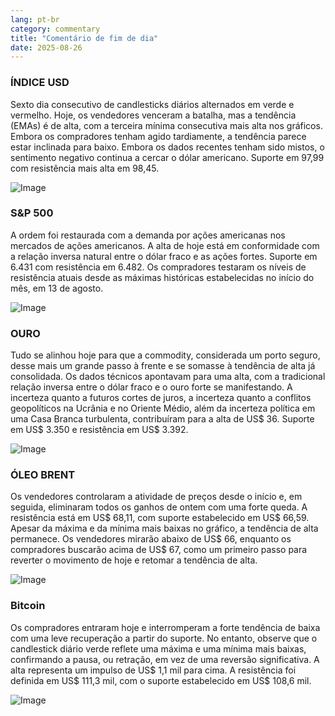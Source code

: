 ```yaml
---
lang: pt-br
category: commentary
title: "Comentário de fim de dia"
date: 2025-08-26
---
```


### ÍNDICE USD

Sexto dia consecutivo de candlesticks diários alternados em verde e vermelho. Hoje, os vendedores venceram a batalha, mas a tendência (EMAs) é de alta, com a terceira mínima consecutiva mais alta nos gráficos. Embora os compradores tenham agido tardiamente, a tendência parece estar inclinada para baixo. Embora os dados recentes tenham sido mistos, o sentimento negativo continua a cercar o dólar americano. Suporte em 97,99 com resistência mais alta em 98,45.

![Image](https://markleighedu.github.io/img/Aug-2025/26-Aug-2025/usdindex.jpg)

### S&P 500

A ordem foi restaurada com a demanda por ações americanas nos mercados de ações americanos. A alta de hoje está em conformidade com a relação inversa natural entre o dólar fraco e as ações fortes. Suporte em 6.431 com resistência em 6.482. Os compradores testaram os níveis de resistência atuais desde as máximas históricas estabelecidas no início do mês, em 13 de agosto.

![Image](https://markleighedu.github.io/img/Aug-2025/26-Aug-2025/sp500.jpg)

### OURO

Tudo se alinhou hoje para que a commodity, considerada um porto seguro, desse mais um grande passo à frente e se somasse à tendência de alta já consolidada. Os dados técnicos apontavam para uma alta, com a tradicional relação inversa entre o dólar fraco e o ouro forte se manifestando. A incerteza quanto a futuros cortes de juros, a incerteza quanto a conflitos geopolíticos na Ucrânia e no Oriente Médio, além da incerteza política em uma Casa Branca turbulenta, contribuíram para a alta de US$ 36. Suporte em US$ 3.350 e resistência em US$ 3.392.

![Image](https://markleighedu.github.io/img/Aug-2025/26-Aug-2025/gold.jpg)

### ÓLEO BRENT

Os vendedores controlaram a atividade de preços desde o início e, em seguida, eliminaram todos os ganhos de ontem com uma forte queda. A resistência está em US$ 68,11, com suporte estabelecido em US$ 66,59. Apesar da máxima e da mínima mais baixas no gráfico, a tendência de alta permanece. Os vendedores mirarão abaixo de US$ 66, enquanto os compradores buscarão acima de US$ 67, como um primeiro passo para reverter o movimento de hoje e retomar a tendência de alta.

![Image](https://markleighedu.github.io/img/Aug-2025/26-Aug-2025/brentoil.jpg)

### Bitcoin

Os compradores entraram hoje e interromperam a forte tendência de baixa com uma leve recuperação a partir do suporte. No entanto, observe que o candlestick diário verde reflete uma máxima e uma mínima mais baixas, confirmando a pausa, ou retração, em vez de uma reversão significativa. A alta representa um impulso de US$ 1,1 mil para cima. A resistência foi definida em US$ 111,3 mil, com o suporte estabelecido em US$ 108,6 mil.

![Image](https://markleighedu.github.io/img/Aug-2025/26-Aug-2025/bitcoin.jpg)

